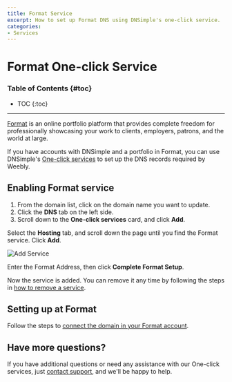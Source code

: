 ```yaml
---
title: Format Service
excerpt: How to set up Format DNS using DNSimple's one-click service.
categories:
- Services
---
```


# Format One-click Service

### Table of Contents {#toc}

* TOC
{:toc}

---

[Format](https://www.format.com) is an online portfolio platform that provides complete freedom for professionally showcasing your work to clients, employers, patrons, and the world at large. 

If you have accounts with DNSimple and a portfolio in Format, you can use DNSimple's [One-click services](/categories/services/) to set up the DNS records required by Weebly. 

## Enabling Format service

1. From the domain list, click on the domain name you want to update.
2. Click the **DNS** tab on the left side.
3. Scroll down to the **One-click services** card, and click **Add**.

<!--- needs screenshot -->

Select the **Hosting** tab, and scroll down the page until you find the Format service. Click **Add**.

![Add Service](/files/services-format.png)

Enter the Format Address, then click  **Complete Format Setup**.

<!--- needs screenshot -->

Now the service is added. You can remove it any time by following the steps in [how to remove a service](/articles/services/#removing-services).

## Setting up at Format

Follow the steps to [connect the domain in your Format account](https://help.format.com/hc/en-us/articles/32334520052755-Connect-your-Domain-com-custom-domain-name).

## Have more questions?

If you have additional questions or need any assistance with our One-click services, just [contact support](https://dnsimple.com/feedback), and we'll be happy to help.
